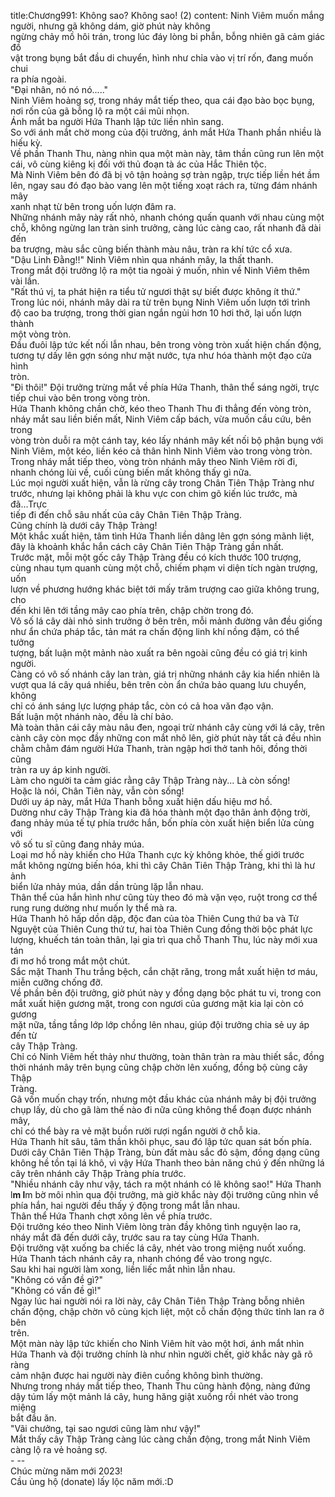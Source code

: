 title:Chương991: Không sao? Không sao! (2)
content:
Ninh Viêm muốn mắng người, nhưng gã không dám, giờ phút này không<br>ngừng chảy mồ hôi trán, trong lúc đáy lòng bi phẫn, bỗng nhiên gã cảm giác đồ<br>vật trong bụng bắt đầu di chuyển, hình như chỉa vào vị trí rốn, đang muốn chui<br>ra phía ngoài.<br>"Đại nhân, nó nó nó....."<br>Ninh Viêm hoảng sợ, trong nháy mắt tiếp theo, qua cái đạo bào bọc bụng,<br>nơi rốn của gã bỗng lộ ra một cái mũi nhọn.<br>Ánh mắt ba người Hứa Thanh lập tức liền nhìn sang.<br>So với ánh mắt chờ mong của đội trưởng, ánh mắt Hứa Thanh phần nhiều là<br>hiếu kỳ.<br>Về phần Thanh Thu, nàng nhìn qua một màn này, tâm thần cũng run lên một<br>cái, vô cùng kiêng kị đối với thủ đoạn tà ác của Hắc Thiên tộc.<br>Mà Ninh Viêm bên đó đã bị vô tận hoảng sợ tràn ngập, trực tiếp liền hét ầm<br>lên, ngay sau đó đạo bào vang lên một tiếng xoạt rách ra, từng đám nhánh mây<br>xanh nhạt từ bên trong uốn lượn đâm ra.<br>Những nhánh mây này rất nhỏ, nhanh chóng quấn quanh với nhau cùng một<br>chỗ, không ngừng lan tràn sinh trưởng, càng lúc càng cao, rất nhanh đã dài đến<br>ba trượng, màu sắc cũng biến thành màu nâu, tràn ra khí tức cổ xưa.<br>"Dậu Linh Đằng!!" Ninh Viêm nhìn qua nhánh mây, la thất thanh.<br>Trong mắt đội trưởng lộ ra một tia ngoài ý muốn, nhìn về Ninh Viêm thêm<br>vài lần.<br>"Rất thú vị, ta phát hiện ra tiểu tử ngươi thật sự biết được không ít thứ."<br>Trong lúc nói, nhánh mây dài ra từ trên bụng Ninh Viêm uốn lượn tới trình<br>độ cao ba trượng, trong thời gian ngắn ngủi hơn 10 hơi thở, lại uốn lượn thành<br>một vòng tròn.<br>Đầu đuôi lập tức kết nối lẫn nhau, bên trong vòng tròn xuất hiện chấn động,<br>tương tự dấy lên gợn sóng như mặt nước, tựa như hóa thành một đạo cửa hình<br>tròn.<br>"Đi thôi!" Đội trưởng trừng mắt về phía Hứa Thanh, thân thể sáng ngời, trực<br>tiếp chui vào bên trong vòng tròn.<br>Hứa Thanh không chần chờ, kéo theo Thanh Thu đi thẳng đến vòng tròn,<br>nháy mắt sau liền biến mất, Ninh Viêm cấp bách, vừa muốn cầu cứu, bên trong<br>vòng tròn duỗi ra một cánh tay, kéo lấy nhánh mây kết nối bộ phận bụng với<br>Ninh Viêm, một kéo, liền kéo cả thân hình Ninh Viêm vào trong vòng tròn.<br>Trong nháy mắt tiếp theo, vòng tròn nhánh mây theo Ninh Viêm rời đi,<br>nhanh chóng lùi về, cuối cùng biến mất không thấy gì nữa.<br>Lúc mọi người xuất hiện, vẫn là rừng cây trong Chân Tiên Thập Tràng như<br>trước, nhưng lại không phải là khu vực con chim gõ kiến lúc trước, mà đã...Trực<br>tiếp đi đến chỗ sâu nhất của cây Chân Tiên Thập Tràng.<br>Cũng chính là dưới cây Thập Tràng!<br>Một khắc xuất hiện, tâm tình Hứa Thanh liền dâng lên gợn sóng mãnh liệt,<br>đây là khoảnh khắc hắn cách cây Chân Tiên Thập Tràng gần nhất.<br>Trước mặt, mỗi một gốc cây Thập Tràng đều có kích thước 100 trượng,<br>cùng nhau tụm quanh cùng một chỗ, chiếm phạm vi diện tích ngàn trượng, uốn<br>lượn về phương hướng khác biệt tới mấy trăm trượng cao giữa không trung, cho<br>đến khi lên tới tầng mây cao phía trên, chập chờn trong đó.<br>Vô số lá cây dài nhỏ sinh trưởng ở bên trên, mỗi mảnh đường vân đều giống<br>như ẩn chứa pháp tắc, tản mát ra chấn động linh khí nồng đậm, có thể tưởng<br>tượng, bất luận một mảnh nào xuất ra bên ngoài cũng đều có giá trị kinh người.<br>Càng có vô số nhánh cây lan tràn, giá trị những nhánh cây kia hiển nhiên là<br>vượt qua lá cây quá nhiều, bên trên còn ẩn chứa bảo quang lưu chuyển, không<br>chỉ có ánh sáng lực lượng pháp tắc, còn có cả hoa văn đạo vận.<br>Bất luận một nhánh nào, đều là chí bảo.<br>Mà toàn thân cái cây màu nâu đen, ngoại trừ nhánh cây cùng với lá cây, trên<br>cành cây còn mọc đầy những con mắt nhô lên, giờ phút này tất cả đều nhìn<br>chằm chằm đám người Hứa Thanh, tràn ngập hơi thở tanh hôi, đồng thời cũng<br>tràn ra uy áp kinh người.<br>Làm cho người ta cảm giác rằng cây Thập Tràng này... Là còn sống!<br>Hoặc là nói, Chân Tiên này, vẫn còn sống!<br>Dưới uy áp này, mắt Hứa Thanh bỗng xuất hiện dấu hiệu mơ hồ.<br>Dường như cây Thập Tràng kia đã hóa thành một đạo thân ảnh động trời,<br>đang nhảy múa tế tự phía trước hắn, bốn phía còn xuất hiện biển lửa cùng với<br>vô số tu sĩ cũng đang nhảy múa.<br>Loại mơ hồ này khiến cho Hứa Thanh cực kỳ không khỏe, thế giới trước<br>mắt không ngừng biến hóa, khi thì cây Chân Tiên Thập Tràng, khi thì là hư ảnh<br>biển lửa nhảy múa, dần dần trùng lặp lẫn nhau.<br>Thân thể của hắn hình như cũng tùy theo đó mà vặn vẹo, ruột trong cơ thể<br>rung rung dường như muốn ly thể mà ra.<br>Hứa Thanh hô hấp dồn dập, độc đan của tòa Thiên Cung thứ ba và Tử<br>Nguyệt của Thiên Cung thứ tư, hai tòa Thiên Cung đồng thời bộc phát lực<br>lượng, khuếch tán toàn thân, lại gia trì qua chỗ Thanh Thu, lúc này mới xua tán<br>đi mơ hồ trong mắt một chút.<br>Sắc mặt Thanh Thu trắng bệch, cắn chặt răng, trong mắt xuất hiện tơ máu,<br>miễn cưỡng chống đỡ.<br>Về phần bên đội trưởng, giờ phút này y đồng dạng bộc phát tu vi, trong con<br>mắt xuất hiện gương mặt, trong con ngươi của gương mặt kia lại còn có gương<br>mặt nữa, tầng tầng lớp lớp chồng lên nhau, giúp đội trưởng chia sẻ uy áp đến từ<br>cây Thập Tràng.<br>Chỉ có Ninh Viêm hết thảy như thường, toàn thân tràn ra màu thiết sắc, đồng<br>thời nhánh mây trên bụng cũng chập chờn lên xuống, đồng bộ cùng cây Thập<br>Tràng.<br>Gã vốn muốn chạy trốn, nhưng một đầu khác của nhánh mây bị đội trưởng<br>chụp lấy, dù cho gã làm thế nào đi nữa cũng không thể đoạn được nhánh mây,<br>chỉ có thể bày ra vẻ mặt buồn rười rượi ngẩn người ở chỗ kia.<br>Hứa Thanh hít sâu, tâm thần khôi phục, sau đó lập tức quan sát bốn phía.<br>Dưới cây Chân Tiên Thập Tràng, bùn đất màu sắc đỏ sậm, đồng dạng cũng<br>không hề tồn tại lá khô, vì vậy Hứa Thanh theo bản năng chú ý đến những lá<br>cây trên nhánh cây Thập Tràng phía trước.<br>"Nhiều nhánh cây như vậy, tách ra một nhánh có lẽ không sao!" Hứa Thanh<br>l**m l**m bờ môi nhìn qua đội trưởng, mà giờ khắc này đội trưởng cũng nhìn về<br>phía hắn, hai người đều thấy ý động trong mắt lẫn nhau.<br>Thân thể Hứa Thanh chợt xông lên về phía trước.<br>Đội trưởng kéo theo Ninh Viêm lòng tràn đầy không tình nguyện lao ra,<br>nháy mắt đã đến dưới cây, trước sau ra tay cùng Hứa Thanh.<br>Đội trưởng vặt xuống ba chiếc lá cây, nhét vào trong miệng nuốt xuống.<br>Hứa Thanh tách nhánh cây ra, nhanh chóng để vào trong ngực.<br>Sau khi hai người làm xong, liền liếc mắt nhìn lẫn nhau.<br>"Không có vấn đề gì?"<br>"Không có vấn đề gì!"<br>Ngay lúc hai người nói ra lời này, cây Chân Tiên Thập Tràng bỗng nhiên<br>chấn động, chập chờn vô cùng kịch liệt, một cỗ chấn động thức tỉnh lan ra ở bên<br>trên.<br>Một màn này lập tức khiến cho Ninh Viêm hít vào một hơi, ánh mắt nhìn<br>Hứa Thanh và đội trưởng chính là như nhìn người chết, giờ khắc này gã rõ ràng<br>cảm nhận được hai người này điên cuồng không bình thường.<br>Nhưng trong nháy mắt tiếp theo, Thanh Thu cũng hành động, nàng đứng<br>dậy túm lấy một mảnh lá cây, hung hăng giật xuống rồi nhét vào trong miệng<br>bắt đầu ăn.<br>"Vãi chưởng, tại sao ngươi cũng làm như vậy!"<br>Mắt thấy cây Thập Tràng càng lúc càng chấn động, trong mắt Ninh Viêm<br>càng lộ ra vẻ hoảng sợ.<br>- --<br>Chúc mừng năm mới 2023!<br>Cầu ủng hộ (donate) lấy lộc năm mới.:D